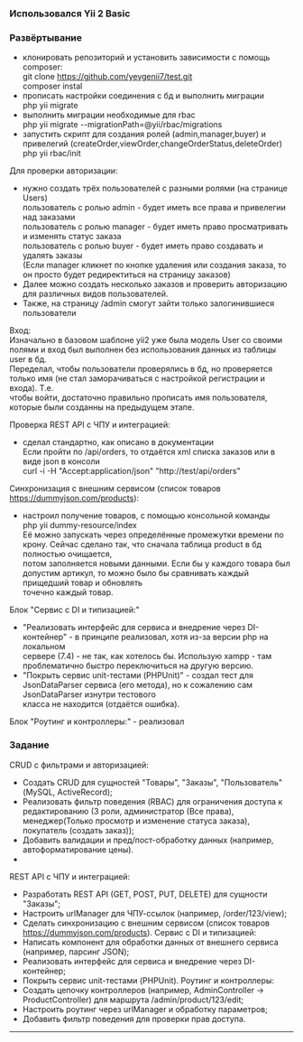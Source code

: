 <h3>Использовался Yii 2 Basic</h3>

### Развёртывание
- клонировать репозиторий и установить зависимости с помощь composer: </br>
git clone https://github.com/yevgenii7/test.git </br>
composer instal</br>
- прописать настройки соединения с бд и выполнить миграции </br>
php yii migrate</br>
- выполнить миграции необходимые для rbac</br>
php yii migrate --migrationPath=@yii/rbac/migrations</br>
- запустить скрипт для создания ролей (admin,manager,buyer) и привелегий (createOrder,viewOrder,changeOrderStatus,deleteOrder)</br>
php yii rbac/init</br>

Для проверки авторизации:
- нужно создать трёх пользователей с разными ролями (на странице Users)</br>
пользователь с ролью admin - будет иметь все права и привелегии над заказами</br>
пользователь с ролью manager - будет иметь право просматривать и изменять статус заказа</br>
пользователь с ролью buyer - будет иметь право создавать и удалять заказы</br>
(Если manager кликнет по кнопке удаления или создания заказа, то он просто будет редиректиться на страницу заказов)</br>
- Далее можно создать несколько заказов и проверить авторизацию для различных видов пользователей.</br>
- Также, на страницу /admin смогут зайти только залогинившиеся пользователи</br>

Вход:</br>
Изначально в базовом шаблоне yii2 уже была модель User со своими полями и вход был выполнен без использования данных из таблицы user в бд.</br>
Переделал, чтобы пользователи проверялись в бд, но проверяется только имя (не стал заморачиваться с настройкой регистрации и входа). Т.е.</br> 
чтобы войти, достаточно правильно прописать имя пользователя, которые были созданны на предыдущем этапе.</br>

Проверка REST API с ЧПУ и интеграцией:
- сделал стандартно, как описано в документации</br>
Если пройти по /api/orders, то отдаётся xml списка заказов или в виде json в консоли </br>
 curl -i -H "Accept:application/json" "http://test/api/orders"</br>

Синхронизация с внешним сервисом (список товаров https://dummyjson.com/products):
- настроил получение товаров, с помощью консольной команды</br>
 php yii dummy-resource/index</br>
Её можно запускать через определённые промежутки времени по крону. Сейчас сделано так, что сначала таблица product в бд полностью очищается,</br> 
потом заполняется новыми данными. Если бы у каждого товара был допустим артикул, то можно было бы сравнивать каждый прищедший товар и обновлять </br>
точечно каждый товар.</br>

Блок "Сервис с DI и типизацией:"</br>
- "Реализовать интерфейс для сервиса и внедрение через DI-контейнер" - в принципе реализовал, хотя из-за версии php на локальном </br>
сервере (7.4) - не так, как хотелось бы. Использую xampp - там проблематично быстро переключиться на другую версию.</br>
- "Покрыть сервис unit-тестами (PHPUnit)" - создал тест для JsonDataParser сервиса (его метода), но к сожалению сам JsonDataParser изнутри тестового </br>
класса не находится (отдаётся ошибка).</br>

Блок "Роутинг и контроллеры:" - реализовал



### Задание 
CRUD с фильтрами и авторизацией:</br>
- Создать CRUD для сущностей "Товары", "Заказы", "Пользователь" (MySQL, ActiveRecord);
- Реализовать фильтр поведения (RBAC) для ограничения доступа к редактированию (3 роли, администратор (Все права), 
менеджер(Только просмотр и изменение статуса заказа), покупатель (создать заказ));
- Добавить валидации и пред/пост-обработку данных (например, автоформатирование цены).
- 
REST API с ЧПУ и интеграцией:
- Разработать REST API (GET, POST, PUT, DELETE) для сущности "Заказы";
- Настроить urlManager для ЧПУ-ссылок (например, /order/123/view);
- Сделать синхронизацию с внешним сервисом (список товаров https://dummyjson.com/products).
Сервис с DI и типизацией:
- Написать компонент для обработки данных от внешнего сервиса (например, парсинг JSON);
- Реализовать интерфейс для сервиса и внедрение через DI-контейнер;
- Покрыть сервис unit-тестами (PHPUnit).
Роутинг и контроллеры:
- Создать цепочку контроллеров (например, AdminController → ProductController) для маршрута /admin/product/123/edit;
- Настроить роутинг через urlManager и обработку параметров;
- Добавить фильтр поведения для проверки прав доступа.

------------
